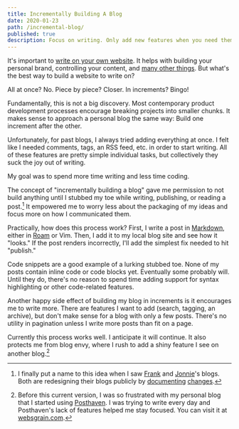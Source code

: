 ```yaml
---
title: Incrementally Building A Blog
date: 2020-01-23
path: /incremental-blog/
published: true
description: Focus on writing. Only add new features when you need them. (You don’t need paginiation until you write more posts than can fit on a page.)
---
```


It's important to [write on your own website](https://bradfrost.com/blog/post/write-on-your-own-website). It helps with building your personal brand, controlling your content, and [many other things](https://indieweb.org/why). But what's the best way to build a website to write on?

All at once? No. Piece by piece? Closer. In increments? Bingo!

Fundamentally, this is not a big discovery. Most contemporary product development processes encourage breaking projects into smaller chunks. It makes sense to approach a personal blog the same way: Build one increment after the other.

Unfortunately, for past blogs, I always tried adding everything at once. I felt like I needed comments, tags, an RSS feed, etc. in order to start writing. All of these features are pretty simple individual tasks, but collectively they suck the joy out of writing.

My goal was to spend more time writing and less time coding.

The concept of "incrementally building a blog" gave me permission to not build anything until I stubbed my toe while writing, publishing, or reading a post.[^1] It empowered me to worry less about the packaging of my ideas and focus more on how I communicated them.

Practically, how does this process work? First, I write a post in [Markdown](https://www.markdownguide.org), either in [Roam](https://roamresearch.com) or Vim. Then, I add it to my local blog site and see how it "looks." If the post renders incorrectly, I'll add the simplest fix needed to hit "publish."

Code snippets are a good example of a lurking stubbed toe. None of my posts contain inline code or code blocks yet. Eventually some probably will. Until they do, there's no reason to spend time adding support for syntax highlighting or other code-related features.

Another happy side effect of building my blog in increments is it encourages me to write more. There are features I want to add (search, tagging, an archive), but don't make sense for a blog with only a few posts. There's no utility in pagination unless I write more posts than fit on a page.

Currently this process works well. I anticipate it will continue. It also protects me from blog envy, where I rush to add a shiny feature I see on another blog.[^2]

[^1]: I finally put a name to this idea when I saw [Frank](https://frankchimero.com) and [Jonnie](https://destroytoday.com)'s blogs. Both are redesigning their blogs publicly by [documenting](https://frankchimero.com/blog/2019/redesign) [changes](https://destroytoday.com/blog/hello-world).

[^2]: Before this current version, I was so frustrated with my personal blog that I started using [Posthaven](https://posthaven.com). I was trying to write every day and Posthaven's lack of features helped me stay focused. You can visit it at [websgrain.com](https://websgrain.com).
